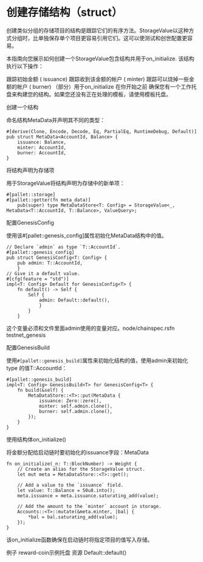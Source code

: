 # 创建存储结构（struct）

创建类似分组的存储项目的结构是跟踪它们的有序方法。StorageValue以这种方式分组时，比单独保存单个项目更容易引用它们。这可以使测试和创世配置更容易。

本指南向您展示如何创建一个StorageValue包含结构并用于on_initialize. 该结构执行以下操作：

跟踪初始金额 ( issuance)
跟踪收到该金额的帐户 ( minter)
跟踪可以烧掉一些金额的帐户 ( burner)
（部分）用于on_initialize
在你开始之前
确保您有一个工作托盘来构建您的结构。如果您还没有正在处理的模板，请使用模板托盘。

创建一个结构

命名结构MetaData并声明其不同的类型：
```
#[derive(Clone, Encode, Decode, Eq, PartialEq, RuntimeDebug, Default)]
pub struct MetaData<AccountId, Balance> {
	issuance: Balance,
	minter: AccountId,
	burner: AccountId,
}
```
将结构声明为存储项

用于StorageValue将结构声明为存储中的新单项：
```
#[pallet::storage]
#[pallet::getter(fn meta_data)]
	pub(super) type MetaDataStore<T: Config> = StorageValue<_, MetaData<T::AccountId, T::Balance>, ValueQuery>;
```
配置GenesisConfig

使用该#[pallet::genesis_config]属性初始化MetaData结构中的值。
```
// Declare `admin` as type `T::AccountId`.
#[pallet::genesis_config]
pub struct GenesisConfig<T: Config> {
	pub admin: T::AccountId,
	}
// Give it a default value.
#[cfg(feature = "std")]
impl<T: Config> Default for GenesisConfig<T> {
	fn default() -> Self {
		Self {
			admin: Default::default(),
			}
		}
	}
```
这个变量必须和文件里面admin使用的变量对应。node/chainspec.rsfn testnet_genesis

配置GenesisBuild

使用`#[pallet::genesis_build]`属性来初始化结构的值，使用admin来初始化 type 的值T::AccountId：
```
#[pallet::genesis_build]
impl<T: Config> GenesisBuild<T> for GenesisConfig<T> {
	fn build(&self) {
		MetaDataStore::<T>::put(MetaData {
			issuance: Zero::zero(),
			minter: self.admin.clone(),
			burner: self.admin.clone(),
		});
	}
}
```
使用结构体on_initialize()

将金额分配给启动链时要初始化的issuance字段：MetaData
```
fn on_initialize(_n: T::BlockNumber) -> Weight {
	// Create an alias for the StorageValue struct.
	let mut meta = MetaDataStore::<T>::get();

	// Add a value to the `issuance` field.
	let value: T::Balance = 50u8.into();
	meta.issuance = meta.issuance.saturating_add(value);

	// Add the amount to the `minter` account in storage.
	Accounts::<T>::mutate(&meta.minter, |bal| {
		*bal = bal.saturating_add(value);
	});
}
```
该on_initialize函数确保在启动链时将指定项目的值写入存储。

例子
reward-coin示例托盘
资源
Default::default()